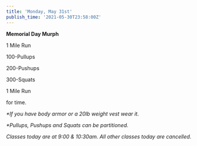 ```yaml
---
title: 'Monday, May 31st'
publish_time: '2021-05-30T23:58:00Z'
---
```


**Memorial Day Murph**

1 Mile Run

100-Pullups

200-Pushups

300-Squats

1 Mile Run

for time.

*\*If you have body armor or a 20lb weight vest wear it.*

*\*Pullups, Pushups and Squats can be partitioned.*

*Classes today are at 9:00 & 10:30am. All other classes today are
cancelled.*
